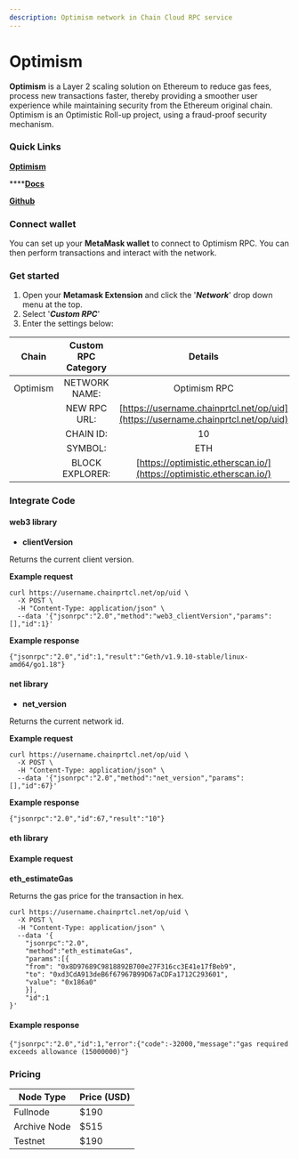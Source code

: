 ```yaml
---
description: Optimism network in Chain Cloud RPC service
---
```


# Optimism

**Optimism** is a Layer 2 scaling solution on Ethereum to reduce gas fees, process new transactions faster, thereby providing a smoother user experience while maintaining security from the Ethereum original chain. Optimism is an Optimistic Roll-up project, using a fraud-proof security mechanism.

### **Quick Links**[​](https://docs.chain.com/docs/cloud/supported-chains/optimism/#quick-links) <input type="hidden" id="quick-links" />

****[**Optimism**](https://www.optimism.io/)****

****[**Docs**](https://community.optimism.io/)**​**

****[**Github**](https://github.com/ethereum-optimism)****

### Connect wallet[​](https://docs.chain.com/docs/cloud/supported-chains/optimism/#connect-wallet) <input type="hidden" id="connect-wallet" />

You can set up your **MetaMask wallet** to connect to Optimism RPC. You can then perform transactions and interact with the network.

### Get started[​](https://docs.chain.com/docs/cloud/supported-chains/optimism/#get-started) <input type="hidden" id="get-started" />

1. Open your **Metamask Extension** and click the '_**Network**_' drop down menu at the top.
2. Select '_**Custom RPC**_'
3. Enter the settings below:

|  Chain   | Custom RPC Category |                                  Details                                   |
| :------: | :-----------------: | :------------------------------------------------------------------------: |
| Optimism |    NETWORK NAME:    |                                Optimism RPC                                |
|          |    NEW RPC URL:     | [https://username.chainprtcl.net/op/uid](https://username.chainprtcl.net/op/uid) |
|          |      CHAIN ID:      |                                     10                                     |
|          |       SYMBOL:       |                                    ETH                                     |
|          |   BLOCK EXPLORER:   |    [https://optimistic.etherscan.io/](https://optimistic.etherscan.io/)    |

### Integrate Code[​](https://docs.chain.com/docs/cloud/supported-chains/optimism/#gnosis-1) <input type="hidden" id="gnosis-1" />

#### web3 library[​](https://docs.chain.com/docs/cloud/supported-chains/optimism/#web3-library) <input type="hidden" id="web3-library" />

* **clientVersion**

Returns the current client version.

**Example request**[**​**](https://docs.chain.com/docs/cloud/supported-chains/optimism/#example-request)

```
curl https://username.chainprtcl.net/op/uid \
  -X POST \
  -H "Content-Type: application/json" \
  --data '{"jsonrpc":"2.0","method":"web3_clientVersion","params":[],"id":1}'
```

**Example response**[**​**](https://docs.chain.com/docs/cloud/supported-chains/optimism/#example-response)

```
{"jsonrpc":"2.0","id":1,"result":"Geth/v1.9.10-stable/linux-amd64/go1.18"}
```

#### net library[​](https://docs.chain.com/docs/cloud/supported-chains/optimism/#net-library) <input type="hidden" id="net-library" />

* **net\_version**

Returns the current network id.

**Example request**[**​**](https://docs.chain.com/docs/cloud/supported-chains/optimism/#example-request-1)

```
curl https://username.chainprtcl.net/op/uid \
  -X POST \
  -H "Content-Type: application/json" \
  --data '{"jsonrpc":"2.0","method":"net_version","params":[],"id":67}'
```

**Example response**[**​**](https://docs.chain.com/docs/cloud/supported-chains/optimism/#example-response-1)

```
{"jsonrpc":"2.0","id":67,"result":"10"}
```

#### eth library[​](https://docs.chain.com/docs/cloud/supported-chains/optimism/#eth-library) <input type="hidden" id="eth-library" />

#### Example request[​](https://docs.chain.com/docs/cloud/supported-chains/optimism/#example-request-2) <input type="hidden" id="example-request-2" />

**eth\_estimateGas**

Returns the gas price for the transaction in hex.

```
curl https://username.chainprtcl.net/op/uid \
  -X POST \
  -H "Content-Type: application/json" \
  --data '{
    "jsonrpc":"2.0",
    "method":"eth_estimateGas",
    "params":[{
    "from": "0x8D97689C9818892B700e27F316cc3E41e17fBeb9",
    "to": "0xd3CdA913deB6f67967B99D67aCDFa1712C293601",
    "value": "0x186a0"
    }],
    "id":1
}'
```

#### Example response[​](https://docs.chain.com/docs/cloud/supported-chains/optimism/#example-response-2) <input type="hidden" id="example-response-2" />

```
{"jsonrpc":"2.0","id":1,"error":{"code":-32000,"message":"gas required exceeds allowance (15000000)"}
```

### Pricing[​](https://docs.chain.com/docs/cloud/supported-chains/optimism/#pricing) <input type="hidden" id="pricing" />

| Node Type             | Price (USD)          |
| --------------------- | ---------------------|
| Fullnode              | $190                 |
| Archive Node          | $515                 |
| Testnet               | $190                 |